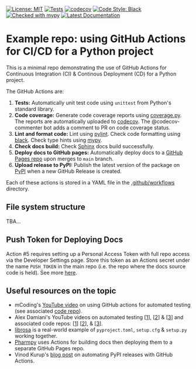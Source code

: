 [![License: MIT](https://img.shields.io/badge/license-MIT-blue)](https://github.com/alexmalins/github-actions-cicd-example/blob/main/LICENSE)
[![Tests](https://github.com/alexmalins/github-actions-cicd-example/actions/workflows/1_tests.yml/badge.svg)](https://github.com/alexmalins/github-actions-cicd-example/actions/workflows/1_tests.yml)
[![codecov](https://codecov.io/gh/alexmalins/github-actions-cicd-example/branch/main/graph/badge.svg?token=EXFQHNBA9Z)](https://codecov.io/gh/alexmalins/github-actions-cicd-example)
[![Code Style: Black](https://img.shields.io/badge/code%20style-black-000000.svg)](https://github.com/psf/black)
[![Checked with mypy](https://img.shields.io/badge/mypy-checked-blue)](http://mypy-lang.org/)
[![Latest Documentation](https://img.shields.io/badge/docs-latest-brightgreen)](https://alexmalins.github.io/github-actions-cicd-example)


# Example repo: using GitHub Actions for CI/CD  for a Python project

This is a minimal repo demonstrating the use of GitHub Actions for Continuous
Integration (CI) & Continous Deployment (CD) for a Python project.

The GitHub Actions are:

1. **Tests:** Automatically unit test code using `unittest` from Python's
standard library.
2. **Code coverage:** Generate code coverage reports using
[coverage.py](https://github.com/nedbat/coveragepy). The reports are
automatically uploaded to [codecov](https://about.codecov.io/). The
@codecov-commenter bot adds a comment to PR on code coverage status.
3.  **Lint and format code:** Lint using [pylint](https://www.pylint.org/). Check code formatting using
[black](https://github.com/psf/black). Check type hints using
[mypy](http://mypy-lang.org/).
4. **Check docs build:** Check [Sphinx](https://www.sphinx-doc.org) docs build successfully.
5. **Deploy docs to GitHub pages:** Automatically deploy docs to a
[GitHub Pages repo](https://github.com/alexmalins/alexmalins.github.io)  upon
merges to `main` branch.
6. **Upload release to PyPI:** Publish the latest version of the package on
[PyPI](https://pypi.org/) when a new GitHub Release is created.

Each of these actions is stored in a YAML file in the
[.github/workflows](https://github.com/alexmalins/github-actions-cicd-example/tree/main/.github/workflows)
directory. 

## File system structure

TBA...

## Push Token for Deploying Docs

Action #5 requires setting up a Personal Access Token with full repo access via
the Developer Settings page. Store this token as an Actions secret under the
name `PUSH_TOKEN` in the main repo (i.e. the repo where the docs source code is
held). See more [here](https://stackoverflow.com/questions/65997950/how-let-github-actions-workflow-push-generated-documentation-to-other-repository).

## Useful resources on the topic

- mCoding's [YouTube video](https://www.youtube.com/watch?v=DhUpxWjOhME) on
using GitHub actions for automated testing (see associated
[code repo](https://github.com/mCodingLLC/SlapThatLikeButton-TestingStarterProject)).
- Alex Damiani's YouTube videos on automated testing
[[1](https://www.youtube.com/watch?v=oi94qEvi9Qo)],
[[2](https://www.youtube.com/watch?v=rY-igT2N8zU)] &
[[3](https://www.youtube.com/watch?v=OOZtW3iF0is)] and associated code repos:
[[1](https://github.com/alexanderdamiani/test_repo_pylinter_v1)]
[[2](https://github.com/alexanderdamiani/test_repo_pylinter_v2)], &
[[3](https://github.com/alexanderdamiani/pytester_test_repo)].
- [librosa](https://github.com/librosa/librosa) is a real-world example of
`pyproject.toml`, `setup.cfg` & `setup.py` working together.
- [Pharmpy](https://github.com/pharmpy/pharmpy) uses Actions for building docs
then deploying them to a separate GitHub Pages repo.
- Vinod Kurup's
[blog post](https://www.caktusgroup.com/blog/2021/02/11/automating-pypi-releases/)
on automating PyPI releases with GitHub Actions.
